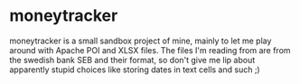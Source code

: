 # moneytracker
moneytracker is a small sandbox project of mine, mainly to let me play around with Apache POI and XLSX files. The files I'm reading from are from the swedish bank SEB and their format, so don't give me lip about apparently stupid choices like storing dates in text cells and such ;)
